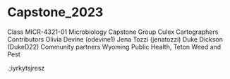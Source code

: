 # Capstone_2023
Class MICR-4321-01 Microbiology Capstone
Group Culex Cartographers 
Contributors Olivia Devine (odevine1) Jena Tozzi (jenatozzi) Duke Dickson (DukeD22)
Community partners Wyoming Public Health, Teton Weed and Pest

.;iyrkytsjresz
